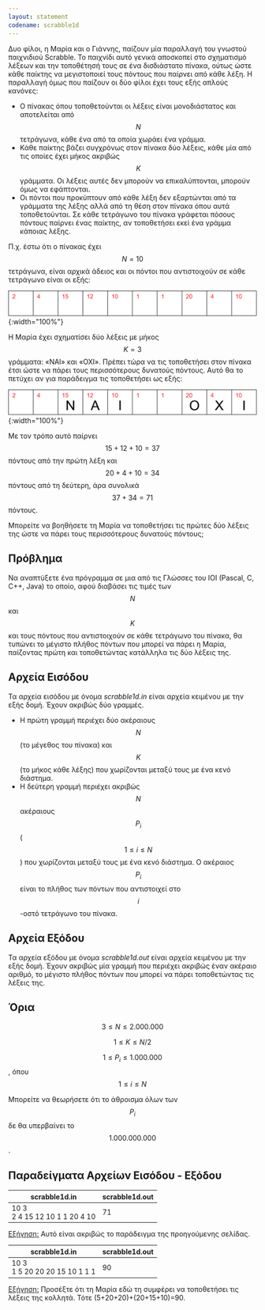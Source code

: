 ```yaml
---
layout: statement
codename: scrabble1d
---
```


Δυο φίλοι, η Μαρία και ο Γιάννης, παίζουν μία παραλλαγή του γνωστού παιχνιδιού Scrabble. Το παιχνίδι αυτό γενικά αποσκοπεί στο σχηματισμό λέξεων και την τοποθέτησή τους σε ένα δισδιάστατο πίνακα, ούτως ώστε κάθε παίκτης να μεγιστοποιεί τους πόντους που παίρνει από κάθε λέξη. Η παραλλαγή όμως που παίζουν οι δύο φίλοι έχει τους εξής απλούς κανόνες:

* Ο πίνακας όπου τοποθετούνται οι λέξεις είναι μονοδιάστατος και αποτελείται από $$N$$ τετράγωνα, κάθε ένα από τα οποία χωράει ένα γράμμα.
* Κάθε παίκτης βάζει συγχρόνως στον πίνακα δύο λέξεις, κάθε μία από τις οποίες έχει μήκος ακριβώς $$K$$ γράμματα. Οι λέξεις αυτές δεν μπορούν να επικαλύπτονται, μπορούν όμως να εφάπτονται.
* Οι πόντοι που προκύπτουν από κάθε λέξη δεν εξαρτώνται από τα γράμματα της λέξης αλλά από τη θέση στον πίνακα όπου αυτά τοποθετούνται. Σε κάθε τετράγωνο του πίνακα γράφεται πόσους πόντους παίρνει ένας παίκτης, αν τοποθετήσει εκεί ένα γράμμα κάποιας λέξης.

Π.χ. έστω ότι ο πίνακας έχει $$N=10​$$ τετράγωνα, είναι αρχικά άδειος και οι πόντοι που αντιστοιχούν σε κάθε τετράγωνο είναι οι εξής:

![Board empty](/assets/28-pdp-blyk-scrabble1d-board-empty.svg){:width="100%"}

Η Μαρία έχει σχηματίσει δύο λέξεις με μήκος $$Κ=3​$$ γράμματα: «ΝΑΙ» και «ΟΧΙ». Πρέπει τώρα να τις τοποθετήσει στον πίνακα έτσι ώστε να πάρει τους περισσότερους δυνατούς πόντους. Αυτό θα το πετύχει αν για παράδειγμα τις τοποθετήσει ως εξής:

![Board filled](/assets/28-pdp-blyk-scrabble1d-board-filled.svg){:width="100%"}

Με τον τρόπο αυτό παίρνει $$15+12+10=37$$ πόντους από την πρώτη λέξη και $$20+4+10=34$$ πόντους από τη δεύτερη, άρα συνολικά $$37+34=71$$ πόντους.

Μπορείτε να βοηθήσετε τη Μαρία να τοποθετήσει τις πρώτες δύο λέξεις της ώστε να πάρει τους περισσότερους δυνατούς πόντους;

## Πρόβλημα

Να αναπτύξετε ένα πρόγραμμα σε μια από τις Γλώσσες του IOI (Pascal, C, C++, Java) το οποίο, αφού διαβάσει τις τιμές των $$N$$ και $$K$$ και τους πόντους που αντιστοιχούν σε κάθε τετράγωνο του πίνακα, θα τυπώνει το μέγιστο πλήθος πόντων που μπορεί να πάρει η Μαρία, παίζοντας πρώτη και τοποθετώντας κατάλληλα τις δύο λέξεις της.

## Αρχεία Εισόδου

Τα αρχεία εισόδου με όνομα *scrabble1d.in* είναι αρχεία κειμένου με την εξής δομή.
Έχουν ακριβώς δύο γραμμές.

* Η πρώτη γραμμή περιέχει δύο ακέραιους $$N$$ (το μέγεθος του πίνακα) και $$K$$ (το μήκος κάθε λέξης) που χωρίζονται μεταξύ τους με ένα κενό διάστημα.
* Η δεύτερη γραμμή περιέχει ακριβώς $$N$$ ακέραιους $$P_i$$ ($$1 \le i \le N$$) που χωρίζονται μεταξύ τους με ένα κενό διάστημα. Ο ακέραιος $$P_i$$ είναι το πλήθος των πόντων που αντιστοιχεί στο $$i$$-οστό τετράγωνο του πίνακα. 

## Αρχεία Εξόδου

Τα αρχεία εξόδου με όνομα *scrabble1d.out* είναι αρχεία κειμένου με την εξής δομή.
Έχουν ακριβώς μία γραμμή που περιέχει ακριβώς έναν ακέραιο αριθμό, το μέγιστο πλήθος πόντων που μπορεί να πάρει τοποθετώντας τις λέξεις της.

## Όρια

$$3 \le N \le 2.000.000$$

$$1 \le K \le N/2​$$

$$1 \le P_i \le 1.000.000​$$, όπου $$1 \le i \le N​$$

Μπορείτε να θεωρήσετε ότι το άθροισμα όλων των $$P_i​$$ δε θα υπερβαίνει το $$1.000.000.000​$$.

## Παραδείγματα Αρχείων Εισόδου - Εξόδου

| scrabble1d.in                     | scrabble1d.out |
| --------------------------------- | -------------- |
| 10 3<br/>2 4 15 12 10 1 1 20 4 10 | 71             |

<u>Εξήγηση:</u> Αυτό είναι ακριβώς το παράδειγμα της προηγούμενης σελίδας.

| scrabble1d.in                     | scrabble1d.out |
| --------------------------------- | -------------- |
| 10 3<br/>1 5 20 20 20 15 10 1 1 1 | 90             |

<u>Εξήγηση:</u> Προσέξτε ότι τη Μαρία εδώ τη συμφέρει να τοποθετήσει τις λέξεις της κολλητά. Τότε (5+20+20)+(20+15+10)=90.
